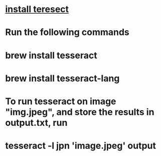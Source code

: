 # [install teresect](https://tesseract-ocr.github.io/tessdoc/Installation.html)

# Run the following commands

# brew install tesseract

# brew install tesseract-lang

# To run tesseract on image "img.jpeg", and store the results in output.txt, run

# tesseract -l jpn 'image.jpeg' output
